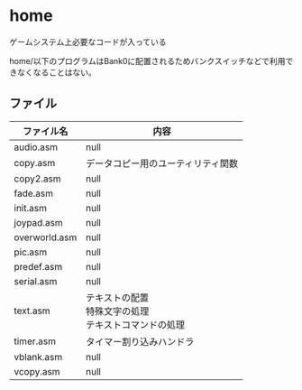 # home

ゲームシステム上必要なコードが入っている

home/以下のプログラムはBank0に配置されるためバンクスイッチなどで利用できなくなることはない。

## ファイル

 ファイル名  |  内容
---- | ----
 audio.asm  |  null
 copy.asm  |  データコピー用のユーティリティ関数
 copy2.asm  |  null
 fade.asm  |  null
 init.asm  |  null
 joypad.asm  |  null
 overworld.asm  |  null
 pic.asm  |  null
 predef.asm  |  null
 serial.asm  |  null
 text.asm  |  テキストの配置<br/>特殊文字の処理<br/>テキストコマンドの処理
 timer.asm  |  タイマー割り込みハンドラ
 vblank.asm  |  null
 vcopy.asm  |  null